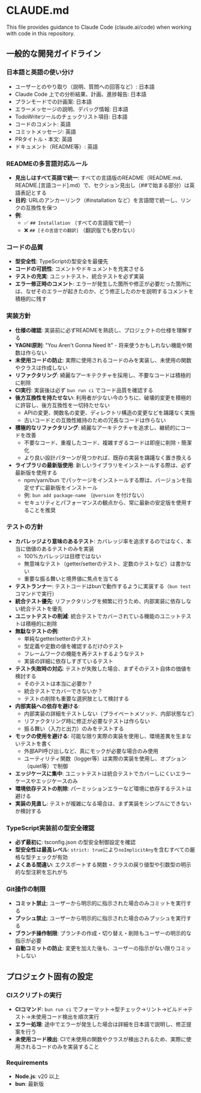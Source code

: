 # CLAUDE.md

This file provides guidance to Claude Code (claude.ai/code) when working with code in this repository.

## 一般的な開発ガイドライン

### 日本語と英語の使い分け
- ユーザーとのやり取り（説明、質問への回答など）: 日本語
- Claude Code 上での分析結果、計画、進捗報告: 日本語
- プランモードでの計画案: 日本語
- エラーメッセージの説明、デバッグ情報: 日本語
- TodoWriteツールのチェックリスト項目: 日本語
- コードのコメント: 英語
- コミットメッセージ: 英語
- PRタイトル・本文: 英語
- ドキュメント（README等）: 英語

### READMEの多言語対応ルール
- **見出しはすべて英語で統一**: すべての言語版のREADME（README.md、README.[言語コード].md）で、セクション見出し（##で始まる部分）は英語表記とする
- **目的**: URLのアンカーリンク（#installation など）を言語間で統一し、リンクの互換性を保つ
- **例**:
  - ✅ `## Installation` （すべての言語版で統一）
  - ❌ `## [その言語での翻訳]` （翻訳版でも使わない）

### コードの品質
- **型安全性**: TypeScriptの型安全を最優先
- **コードの可読性**: コメントやドキュメントを充実させる
- **テストの充実**: ユニットテスト、統合テストを必ず実装
- **エラー修正時のコメント**: エラーが発生した箇所や修正が必要だった箇所には、なぜそのエラーが起きたのか、どう修正したのかを説明するコメントを積極的に残す

### 実装方針
- **仕様の確認**: 実装前に必ずREADMEを熟読し、プロジェクトの仕様を理解する
- **YAGNI原則**: "You Aren't Gonna Need It" - 将来使うかもしれない機能や関数は作らない
- **未使用コードの防止**: 実際に使用されるコードのみを実装し、未使用の関数やクラスは作成しない
- **リファクタリング**: 綺麗なアーキテクチャを採用し、不要なコードは積極的に削除
- **CI実行**: 実装後は必ず `bun run ci` でコード品質を確認する
- **後方互換性を持たせない**: 利用者が少ない今のうちに、破壊的変更を積極的に許容し、後方互換性を一切持たせない
  - APIの変更、関数名の変更、ディレクトリ構造の変更などを躊躇なく実施
  - 古いコードとの互換性維持のための冗長なコードは作らない
- **積極的なリファクタリング**: 綺麗なアーキテクチャを追求し、継続的にコードを改善
  - 不要なコード、重複したコード、複雑すぎるコードは即座に削除・簡潔化
  - より良い設計パターンが見つかれば、既存の実装を躊躇なく置き換える
- **ライブラリの最新版使用**: 新しいライブラリをインストールする際は、必ず最新版を使用する
  - npm/yarn/bun でパッケージをインストールする際は、バージョンを指定せずに最新版をインストール
  - 例: `bun add package-name` （`@version` を付けない）
  - セキュリティとパフォーマンスの観点から、常に最新の安定版を使用することを推奨

### テストの方針
- **カバレッジより意味のあるテスト**: カバレッジ率を追求するのではなく、本当に価値のあるテストのみを実装
  - 100%カバレッジは目標ではない
  - 無意味なテスト（getter/setterのテスト、定数のテストなど）は書かない
  - 重要な振る舞いと境界値に焦点を当てる
- **テストランナー**: テストコードはbunで動作するように実装する（`bun test`コマンドで実行）
- **統合テスト優先**: リファクタリングを頻繁に行うため、内部実装に依存しない統合テストを優先
- **ユニットテストの削減**: 統合テストでカバーされている機能のユニットテストは積極的に削除
- **無駄なテストの例**:
  - 単純なgetter/setterのテスト
  - 型定義や定数の値を確認するだけのテスト
  - フレームワークの機能を再テストするようなテスト
  - 実装の詳細に依存しすぎているテスト
- **テスト失敗時の対応**: テストが失敗した場合、まずそのテスト自体の価値を検討する
  - そのテストは本当に必要か？
  - 統合テストでカバーできないか？
  - テストの削除も重要な選択肢として検討する
- **内部実装への依存を避ける**: 
  - 内部実装の詳細をテストしない（プライベートメソッド、内部状態など）
  - リファクタリング時に修正が必要なテストは作らない
  - 振る舞い（入力と出力）のみをテストする
- **モックの使用を避ける**: 可能な限り実際の実装を使用し、環境差異を生まないテストを書く
  - 外部API呼び出しなど、真にモックが必要な場合のみ使用
  - ユーティリティ関数（logger等）は実際の実装を使用し、オプション（quiet等）で制御
- **エッジケースに集中**: ユニットテストは統合テストでカバーしにくいエラーケースやエッジケースのみ
- **環境依存テストの削除**: パーミッションエラーなど環境に依存するテストは避ける
- **実装の見直し**: テストが複雑になる場合は、まず実装をシンプルにできないか検討する

### TypeScript実装前の型安全確認
- **必ず最初に**: tsconfig.json の型安全制御設定を確認
- **型安全性は最高レベル**: `strict: true`により`noImplicitAny`を含むすべての厳格な型チェックが有効
- **よくある間違い**: エクスポートする関数・クラスの戻り値型や引数型の明示的な型注釈を忘れがち

### Git操作の制限
- **コミット禁止**: ユーザーから明示的に指示された場合のみコミットを実行する
- **プッシュ禁止**: ユーザーから明示的に指示された場合のみプッシュを実行する
- **ブランチ操作制限**: ブランチの作成・切り替え・削除もユーザーの明示的な指示が必要
- **自動コミットの防止**: 変更を加えた後も、ユーザーの指示がない限りコミットしない

## プロジェクト固有の設定

### CIスクリプトの実行
- **CIコマンド**: `bun run ci` でフォーマット→型チェック→リント→ビルド→テスト→未使用コード検出を順次実行
- **エラー処理**: 途中でエラーが発生した場合は詳細を日本語で説明し、修正提案を行う
- **未使用コード検出**: CIで未使用の関数やクラスが検出されるため、実際に使用されるコードのみを実装すること

### Requirements
- **Node.js**: v20 以上
- **bun**: 最新版

